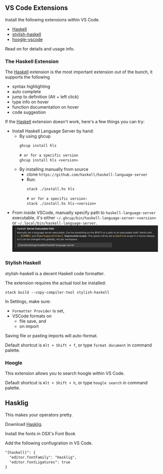 ## VS Code Extensions
Install the following extensions within VS Code.
* [Haskell]
* [stylish-haskell]
* [hoogle-vscode]

Read on for details and usage info.

### The Haskell Extension
The [Haskell] extension is the most important extension out of the bunch, it supports the following
* syntax highlighting
* auto complete
* jump to definition (Alt + left click)
* type info on hover
* function documentation on hover
* code suggestion

If the [Haskell] extension doesn't work, here's a few things you can try:
* Install Haskell Language Server by hand:
  * By using ghcup
    ```
    ghcup install hls

    # or for a specific version
    ghcup install hls <version>
    ```
  * By installing manually from source
    * clone `https://github.com/haskell/haskell-language-server`
    * Run:
      ```
      stack ./install.hs hls

      # or for a specific version:
      stack ./install.hs hls-<version>
      ```
* From inside VSCode, manually specify path to `haskell-language-server` executable, it's either `~/.ghcup/bin/haskell-language-server-<version>` or `~/.local/bin/haskell-language-server`.
![](images/screenshot-hls-vscode.png "HLS custom path in VSCode")

### Stylish Haskell
stylish-haskell is a decent Haskell code formatter.

The extension requires the actual tool be installed:
```
stack build --copy-compiler-tool stylish-haskell
```

In Settings, make sure:
* `Formatter Provider` is set,
* VSCode formats on
  * file save, and
  * on import

Saving file or pasting imports will auto-format.

Default shortcut is `Alt + Shift + f`, or type `format document` in command palette.

### Hoogle
This extension allows you to search hoogle within VS Code.

Default shortcut is `Alt + Shift + h`, or type `hoogle search` in command palette.

## Hasklig
This makes your operators pretty.

Download [Hasklig](https://github.com/i-tu/Hasklig).

Install the fonts in OSX's Font Book

Add the following confiugration in VS Code.
```
"[haskell]": {
  "editor.fontFamily": "Hasklig",
  "editor.fontLigatures": true
}
```

[Haskell]: https://marketplace.visualstudio.com/items?itemName=haskell.haskell
[hoogle-vscode]: https://marketplace.visualstudio.com/items?itemName=jcanero.hoogle-vscode
[stylish-haskell]: https://marketplace.visualstudio.com/items?itemName=vigoo.stylish-haskell
